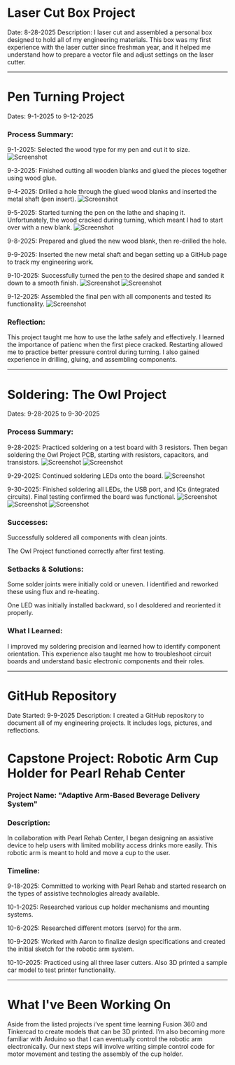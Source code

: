 # Laser Cut Box Project

Date: 8-28-2025
Description: I laser cut and assembled a personal box designed to hold all of my engineering materials. This box was my first experience with the laser cutter since freshman year, and it helped me understand how to prepare a vector file and adjust settings on the laser cutter.

---

# Pen Turning Project

Dates: 9-1-2025 to 9-12-2025

### Process Summary:

9-1-2025: Selected the wood type for my pen and cut it to size.
![Screenshot](IMG_2237.jpg)

9-3-2025: Finished cutting all wooden blanks and glued the pieces together using wood glue.

9-4-2025: Drilled a hole through the glued wood blanks and inserted the metal shaft (pen insert).
![Screenshot](IMG_2208.jpg)

9-5-2025: Started turning the pen on the lathe and shaping it. Unfortunately, the wood cracked during turning, which meant I had to start over with a new blank.
![Screenshot](IMG_2227.jpg)

9-8-2025: Prepared and glued the new wood blank, then re-drilled the hole.

9-9-2025: Inserted the new metal shaft and began setting up a GitHub page to track my engineering work.

9-10-2025: Successfully turned the pen to the desired shape and sanded it down to a smooth finish.
![Screenshot](IMG_2232.jpg)
![Screenshot](IMG_2234.jpg)

9-12-2025: Assembled the final pen with all components and tested its functionality.
![Screenshot](IMG_2240.jpg)

### Reflection:

This project taught me how to use the lathe safely and effectively. I learned the importance of patienc when the first piece cracked. Restarting allowed me to practice better pressure control during turning. I also gained experience in drilling, gluing, and assembling components.

---

# Soldering: The Owl Project

Dates: 9-28-2025 to 9-30-2025

### Process Summary:

9-28-2025: Practiced soldering on a test board with 3 resistors. Then began soldering the Owl Project PCB, starting with resistors, capacitors, and transistors.
![Screenshot](IMG_2259.jpg)
![Screenshot](IMG_2263.jpg)

9-29-2025: Continued soldering LEDs onto the board.
![Screenshot](IMG_2271.jpg)

9-30-2025: Finished soldering all LEDs, the USB port, and ICs (integrated circuits). Final testing confirmed the board was functional.
![Screenshot](IMG_2270.jpg)
![Screenshot](IMG_2232.jpg)
![Screenshot](IMG_2230.jpg)

### Successes:

Successfully soldered all components with clean joints.

The Owl Project functioned correctly after first testing.

### Setbacks & Solutions:

Some solder joints were initially cold or uneven. I identified and reworked these using flux and re-heating.

One LED was initially installed backward, so I desoldered and reoriented it properly.

### What I Learned:

I improved my soldering precision and learned how to identify component orientation. This experience also taught me how to troubleshoot circuit boards and understand basic electronic components and their roles.

---

# GitHub Repository

Date Started: 9-9-2025
Description: I created a GitHub repository to document all of my engineering projects. It includes logs, pictures, and reflections.


# Capstone Project: Robotic Arm Cup Holder for Pearl Rehab Center

### Project Name: "Adaptive Arm-Based Beverage Delivery System"

### Description:

In collaboration with Pearl Rehab Center, I began designing an assistive device to help users with limited mobility access drinks more easily. This robotic arm is meant to hold and move a cup to the user.

### Timeline:

9-18-2025: Committed to working with Pearl Rehab and started research on the types of assistive technologies already available.

10-1-2025: Researched various cup holder mechanisms and mounting systems.

10-6-2025: Researched different motors (servo) for the arm.

10-9-2025: Worked with Aaron to finalize design specifications and created the initial sketch for the robotic arm system.

10-10-2025: Practiced using all three laser cutters. Also 3D printed a sample car model to test printer functionality.

---

# What I've Been Working On

Aside from the listed projects i’ve spent time learning Fusion 360 and Tinkercad to create models that can be 3D printed. I’m also becoming more familiar with Arduino so that I can eventually control the robotic arm electronically. Our next steps will involve writing simple control code for motor movement and testing the assembly of the cup holder.
